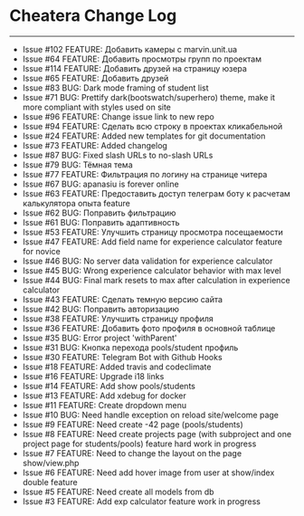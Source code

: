 # Cheatera Change Log

------------------------
- Issue #102 FEATURE: Добавить камеры с marvin.unit.ua
- Issue #64  FEATURE: Добавить просмотры групп по проектам
- Issue #114 FEATURE: Добавить друзей на страницу юзера
- Issue #65  FEATURE: Добавить друзей
- Issue #83  BUG: Dark mode framing of student list
- Issue #71  BUG: Prettify dark(bootswatch/superhero) theme, make it more compliant with styles used on site
- Issue #96  FEATURE: Change issue link to new repo
- Issue #94  FEATURE: Сделать всю строку в проектах кликабельной
- Issue #24  FEATURE: Added new templates for git documentation
- Issue #73  FEATURE: Added changelog
- Issue #87  BUG: Fixed slash URLs to no-slash URLs
- Issue #79  BUG: Тёмная тема
- Issue #77  FEATURE: Фильтрация по логину на странице читера
- Issue #67  BUG: apanasiu is forever online
- Issue #63  FEATURE: Предоставить доступ телеграм боту к расчетам калькулятора опыта feature
- Issue #62  BUG: Поправить фильтрацию
- Issue #61  BUG: Поправить адаптивность
- Issue #53  FEATURE: Улучшить страницу просмотра посещаемости
- Issue #47  FEATURE: Add field name for experience calculator feature for novice
- Issue #46  BUG: No server data validation for experience calculator
- Issue #45  BUG: Wrong experience calculator behavior with max level
- Issue #44  BUG: Final mark resets to max after calculation in experience calculator
- Issue #43  FEATURE: Сделать темную версию сайта
- Issue #42  BUG: Поправить авторизацию
- Issue #38  FEATURE: Улучшить страницу профиля
- Issue #36  FEATURE: Добавить фото профиля в основной таблице
- Issue #35  BUG: Error project 'withParent'
- Issue #31  BUG: Кнопка перехода pools/student профиль
- Issue #30  FEATURE: Telegram Bot with Github Hooks
- Issue #18  FEATURE: Added travis and codeclimate
- Issue #16  FEATURE: Upgrade i18 links
- Issue #14  FEATURE: Add show pools/students
- Issue #13  FEATURE: Add xdebug for docker
- Issue #11  FEATURE: Create dropdown menu
- Issue #10  BUG: Need handle exception on reload site/welcome page
- Issue #9   FEATURE: Need create -42 page (pools/students)
- Issue #8   FEATURE: Need create projects page (with subproject and one project page for students/pools) feature hard work in progress
- Issue #7   FEATURE: Need to change the layout on the page show/view.php
- Issue #6   FEATURE: Need add hover image from user at show/index double feature
- Issue #5   FEATURE: Need create all models from db
- Issue #3   FEATURE: Add exp calculator feature work in progress
